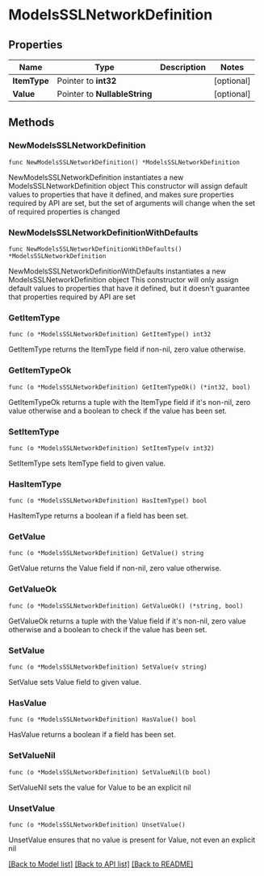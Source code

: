 # ModelsSSLNetworkDefinition

## Properties

Name | Type | Description | Notes
------------ | ------------- | ------------- | -------------
**ItemType** | Pointer to **int32** |  | [optional] 
**Value** | Pointer to **NullableString** |  | [optional] 

## Methods

### NewModelsSSLNetworkDefinition

`func NewModelsSSLNetworkDefinition() *ModelsSSLNetworkDefinition`

NewModelsSSLNetworkDefinition instantiates a new ModelsSSLNetworkDefinition object
This constructor will assign default values to properties that have it defined,
and makes sure properties required by API are set, but the set of arguments
will change when the set of required properties is changed

### NewModelsSSLNetworkDefinitionWithDefaults

`func NewModelsSSLNetworkDefinitionWithDefaults() *ModelsSSLNetworkDefinition`

NewModelsSSLNetworkDefinitionWithDefaults instantiates a new ModelsSSLNetworkDefinition object
This constructor will only assign default values to properties that have it defined,
but it doesn't guarantee that properties required by API are set

### GetItemType

`func (o *ModelsSSLNetworkDefinition) GetItemType() int32`

GetItemType returns the ItemType field if non-nil, zero value otherwise.

### GetItemTypeOk

`func (o *ModelsSSLNetworkDefinition) GetItemTypeOk() (*int32, bool)`

GetItemTypeOk returns a tuple with the ItemType field if it's non-nil, zero value otherwise
and a boolean to check if the value has been set.

### SetItemType

`func (o *ModelsSSLNetworkDefinition) SetItemType(v int32)`

SetItemType sets ItemType field to given value.

### HasItemType

`func (o *ModelsSSLNetworkDefinition) HasItemType() bool`

HasItemType returns a boolean if a field has been set.

### GetValue

`func (o *ModelsSSLNetworkDefinition) GetValue() string`

GetValue returns the Value field if non-nil, zero value otherwise.

### GetValueOk

`func (o *ModelsSSLNetworkDefinition) GetValueOk() (*string, bool)`

GetValueOk returns a tuple with the Value field if it's non-nil, zero value otherwise
and a boolean to check if the value has been set.

### SetValue

`func (o *ModelsSSLNetworkDefinition) SetValue(v string)`

SetValue sets Value field to given value.

### HasValue

`func (o *ModelsSSLNetworkDefinition) HasValue() bool`

HasValue returns a boolean if a field has been set.

### SetValueNil

`func (o *ModelsSSLNetworkDefinition) SetValueNil(b bool)`

 SetValueNil sets the value for Value to be an explicit nil

### UnsetValue
`func (o *ModelsSSLNetworkDefinition) UnsetValue()`

UnsetValue ensures that no value is present for Value, not even an explicit nil

[[Back to Model list]](../README.md#documentation-for-models) [[Back to API list]](../README.md#documentation-for-api-endpoints) [[Back to README]](../README.md)


